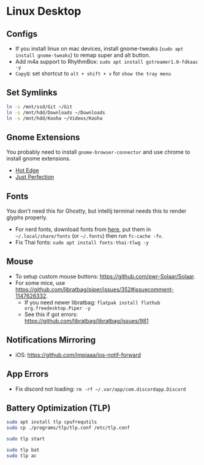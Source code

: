 # Linux Desktop

## Configs

- If you install linux on mac devices, install gnome-tweaks (`sudo apt install gnome-tweaks`) to remap super and alt
  button.
- Add m4a support to RhythmBox: `sudo apt install gstreamer1.0-fdkaac -y`
- `CopyQ`: set shortcut to `alt + shift + v` for `show the tray menu`

## Set Symlinks

```bash
ln -s /mnt/ssd/Git ~/Git
ln -s /mnt/hdd/Downloads ~/Downloads
ln -s /mnt/hdd/Kooha ~/Videos/Kooha
```

## Gnome Extensions

You probably need to install `gnome-browser-connector` and use chrome to install gnome extensions.

- [Hot Edge](https://extensions.gnome.org/extension/4222/hot-edge/)
- [Just Perfection](https://extensions.gnome.org/extension/3843/just-perfection/)

## Fonts

You don't need this for Ghostty, but intellij terminal needs this to render glyphs properly.

- For nerd fonts, download fonts from [here](https://github.com/ryanoasis/nerd-fonts/releases), put them in
  `~/.local/share/fonts` (or `~/.fonts`) then run `fc-cache -fv`.
- Fix Thai fonts: `sudo apt install fonts-thai-tlwg -y`

## Mouse

- To setup custom mouse buttons: <https://github.com/pwr-Solaar/Solaar>.
- For some mice, use <https://github.com/libratbag/piper/issues/352#issuecomment-1147626332>.
    - If you need newer libratbag: `flatpak install flathub org.freedesktop.Piper -y`
    - See this if got errors: <https://github.com/libratbag/libratbag/issues/981>

## Notifications Mirroring

- iOS: <https://github.com/impiaaa/ios-notif-forward>

## App Errors

- Fix discord not loading: `rm -rf ~/.var/app/com.discordapp.Discord`

## Battery Optimization (TLP)

```bash
sudo apt install tlp cpufrequtils
sudo cp ./programs/tlp/tlp.conf /etc/tlp.conf

sudo tlp start

sudo tlp bat
sudo tlp ac
```
